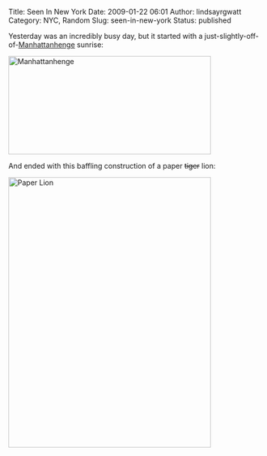 Title: Seen In New York
Date: 2009-01-22 06:01
Author: lindsayrgwatt
Category: NYC, Random
Slug: seen-in-new-york
Status: published

Yesterday was an incredibly busy day, but it started with a just-slightly-off-of-[Manhattanhenge](http://en.wikipedia.org/wiki/Manhattanhenge) sunrise:

<img src="{static}/images/2009/01/img_0694.jpg" title="Manhattanhenge" class="aligncenter size-full " width="400" height="194" alt="Manhattanhenge" />

And ended with this baffling construction of a paper <span style="text-decoration: line-through;">tiger</span> lion:

<img src="{static}/images/2009/01/img_0711.jpg" title="Paper Lion" class="aligncenter size-full " width="400" height="533" alt="Paper Lion" />
